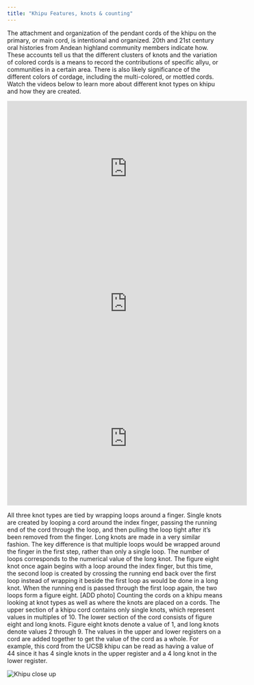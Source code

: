 ```yaml
---
title: "Khipu Features, knots & counting"
---
```


The attachment and organization of the pendant cords of the khipu on the primary, or main cord, is intentional and organized. 20th and 21st century oral histories from Andean highland community members indicate how. These accounts tell us that the different clusters of knots and the variation of colored cords is a means to record the contributions of specific allyu, or communities in a certain area. There is also likely significance of the different colors of cordage, including the multi-colored, or mottled cords. Watch the videos below to learn more about different knot types on khipu and how they are created.

<iframe width="560" height="315" src="https://www.youtube.com/embed/unkVyxbuYKw?si=Trz1SsV2fQaL1tFA" title="YouTube video player" frameborder="0" allowfullscreen></iframe>

<iframe width="560" height="315" src="https://www.youtube.com/embed/dkpAY-wmjoc" title="YouTube video player" frameborder="0" allowfullscreen></iframe>

<iframe width="560" height="315" src="https://www.youtube.com/embed/enDhXD60Omo" title="YouTube video player" frameborder="0" allowfullscreen></iframe>

All three knot types are tied by wrapping loops around a finger. Single knots are created by looping a cord around the index finger, passing the running end of the cord through the loop, and then pulling the loop tight after it’s been removed from the finger. Long knots are made in a very similar fashion. The key difference is that multiple loops would be wrapped around the finger in the first step, rather than only a single loop. The number of loops corresponds to the numerical value of the long knot. The figure eight knot once again begins with a loop around the index finger, but this time, the second loop is created by crossing the running end back over the first loop instead of wrapping it beside the first loop as would be done in a long knot. When the running end is passed through the first loop again, the two loops form a figure eight. [ADD photo] Counting the cords on a khipu means looking at knot types as well as where the knots are placed on a cords. The upper section of a khipu cord contains only single knots, which represent values in multiples of 10. The lower section of the cord consists of figure eight and long knots. Figure eight knots denote a value of 1, and long knots denote values 2 through 9. The values in the upper and lower registers on a cord are added together to get the value of the cord as a whole. For example, this cord from the UCSB khipu can be read as having a value of 44 since it has 4 single knots in the upper register and a 4 long knot in the lower register.

![Khipu close up](/assets/images/07.webp)
